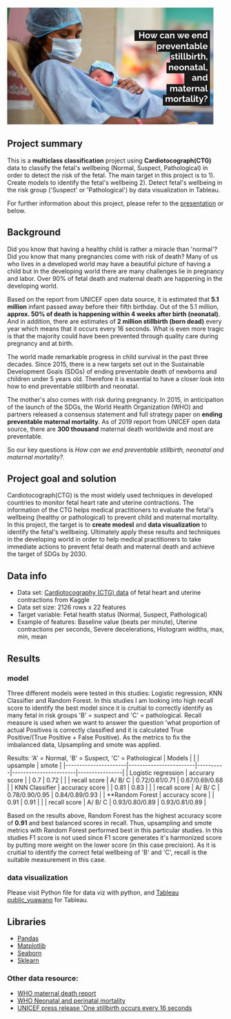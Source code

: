 ![Screenshot](images/head_pic.png)

## Project summary
This is a **multiclass classification** project using **Cardiotocograph(CTG)** data to classify the fetal's wellbeing (Normal, Suspect, Pathological) in order to detect the risk of the fetal.
The main target in this project is to 
1). Create models to identify the fetal's wellbeing
2). Detect fetal's wellbeing in the risk group ('Suspect' or 'Pathological') by data visualization in Tableau.

For further information about this project, please refer to the [presentation](https://docs.google.com/presentation/d/1a8GAKOVSXRye0OPvnsLM4sYUJHKMhU-R-i7Mjj1O4KE/edit#slide=id.p) or below.


## Background 
Did you know that having a healthy child is rather a miracle than 'normal'? 
Did you know that many pregnancies come with risk of death?
Many of us who lives in a developed world may have a beautiful picture of having a child but in the developing world there are many challenges lie in pregnancy and labor. Over 90% of fetal death and maternal death are happening in the developing world.

Based on the report from UNICEF open data source, it is estimated that **5.1 million** infant passed away before their fifth birthday. Out of the 5.1 million, **approx. 50% of death is happening within 4 weeks after birth (neonatal)**. 
And in addition, there are estimates of **2 million stillbirth (born dead)** every year which means that it occurs every 16 seconds. What is even more tragic is that the majority could have been prevented through quality care during pregnancy and at birth.

The world made remarkable progress in child survival in the past three decades. Since 2015, there is a new targets set out in the Sustainable Development Goals (SDGs) of ending preventable death of newborns and children under 5 years old.
Therefore it is essential to have a closer look into how to end preventable stillbirth and neonatal.

The mother's also comes with risk during pregnancy. In 2015, in anticipation of the launch of the SDGs, the World Health Organization (WHO) and partners released a consensus statement and full strategy paper on **ending preventable maternal mortality**. As of 2019 report from UNICEF open data source, there are **300 thousand** maternal death worldwide and most are preventable.

So our key questions is *How can we end preventable stillbirth, neonatal and maternal mortality?*.

## Project goal and solution
Cardiotocograph(CTG) is the most widely used techniques in developed countries to monitor fetal heart rate and uterine contractions. The information of the CTG helps medical practitioners to evaluate the fetal's wellbeing (healthy or pathological) to prevent child and maternal mortality.
In this project, the target is to **create modesl** and **data visualization** to identify the fetal's wellbeing.
Ultimately apply these results and techniques in the developing world in order to help medical practitioners to take immediate actions to prevent fetal death and maternal death and achieve the target of SDGs by 2030.


## Data info
- Data set:  [Cardiotocography (CTG) data](https://www.kaggle.com/andrewmvd/fetal-health-classification) of fetal heart and uterine contractions from Kaggle
- Data set size: 2126 rows x 22 features
- Target variable: Fetal health status (Normal, Suspect, Pathological)
- Example of features: Baseline value (beats per minute), Uterine contractions per seconds, Severe decelerations, Histogram widths, max, min, mean 


## Results
### model
Three different models were tested in this studies: Logistic regression, KNN Classifier and Random Forest.
In this studies I am looking into high recall score to identify the best model since it is cruitial to correctly identify as many fetal in risk groups 'B' = suspect and 'C' = pathological.
Recall measure is used when we want to answer the question 'what proportion of actual Positives is correctly classified and it is calculated True Positive/(True Positive + False Positive). 
As the metrics to fix the imbalanced data, Upsampling and smote was applied.

Results: 
'A' = Normal, 'B' = Suspect, 'C' = Pathological
| Models               |                        |          | upsample              | smote          |
|----------------------|------------------------|----------|-----------------------|----------------|
| Logistic  regression | accurary score         |          | 0.7                   | 0.72           |
|                      | recall score           | A/ B/ C  | 0.72/0.61/0.71        | 0.67/0.69/0.68 |
| KNN Classifier       | accuracy score         |          | 0.81                  | 0.83           |
|                      | recall score           | A/ B/ C  | 0.78/0.90/0.95        | 0.84/0.89/0.93 |
| **Random Forest      | accuracy score         |          | 0.91                  | 0.91           |
|                      | recall score           | A/ B/ C  | 0.93/0.80/0.89        | 0.93/0.81/0.89 |

Based on the results above, Random Forest has the highest accuracy score of **0.91** and best balanced scores in recall.
Thus, upsampling and smote metrics with Random Forest performed best in this particular studies.
In this studies F1 score is not used since F1 score generates it's harmonized score by putting more weight on the lower score (in this case precision). As it is cruitial to identify the correct fetal wellbeing of 'B' and 'C', recall is the suitable measurement in this case.

### data visualization 
Please visit Python file for data viz with python, and  [Tableau public_yuawano](https://public.tableau.com/app/profile/yuri.awano) for Tableau.


## Libraries
- [Pandas](https://pandas.pydata.org/)
- [Matplotlib](https://matplotlib.org/stable/contents.html)
- [Seaborn](https://seaborn.pydata.org/)
- [Sklearn](https://scikit-learn.org/stable/)


### Other data resource:
- [WHO maternal death report](https://www.who.int/news/item/05-10-2021-new-global-targets-to-prevent-maternal-deaths)
- [WHO Neonatal and perinatal mortality](http://apps.who.int/iris/bitstream/handle/10665/43444/9241563206_eng.pdf;jsessionid=F36359625C33C27CABCEBD4D451A7C46?sequence=1)
- [UNICEF press release 'One stillbirth occurs every 16 seconds](https://www.unicef.org/press-releases/one-stillbirth-occurs-every-16-seconds-according-first-ever-joint-un-estimates)
